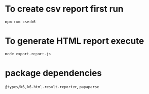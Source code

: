 # To create csv report first run

`npm run csv:k6`

# To generate HTML report execute

`node export-report.js`

# package dependencies

`@types/k6`, `k6-html-result-reporter`, `papaparse`
